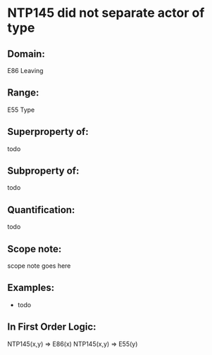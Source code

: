 # NTP145 did not separate actor of type

## Domain: 

E86 Leaving

## Range: 

E55 Type

## Superproperty of: 

todo

## Subproperty of: 

todo

## Quantification: 

todo

## Scope note: 

scope note goes here

## Examples: 

* todo

## In First Order Logic: 

NTP145(x,y) ⇒ E86(x)
NTP145(x,y) ⇒ E55(y)

